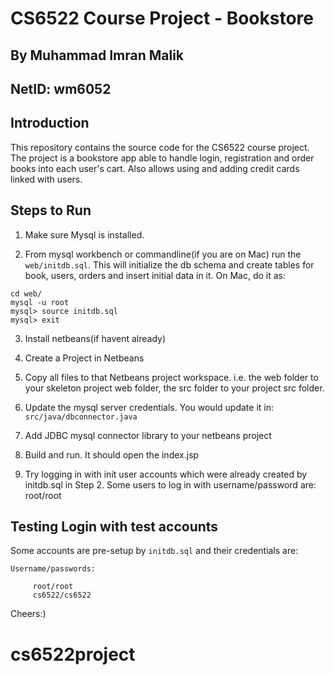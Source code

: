 # CS6522 Course Project - Bookstore

## By Muhammad Imran Malik
## NetID: wm6052

## Introduction 

This repository contains the source code for the CS6522 course project. The project is a bookstore app able to handle login,
registration and order books into each user's cart. Also allows using and adding credit cards linked with users.
  

## Steps to Run


1. Make sure Mysql is installed.

2. From mysql workbench or commandline(if you are on Mac) run the `web/initdb.sql`. This will initialize 
the db schema and create tables for book, users, orders and insert initial data in it. 
On Mac, do it as:

```
cd web/
mysql -u root
mysql> source initdb.sql 
mysql> exit
```


3. Install netbeans(if havent already)

4. Create a Project in Netbeans

5. Copy all files to that Netbeans project workspace. i.e. the web folder to your skeleton project web folder, the src folder to your project src folder.

6. Update the mysql server credentials. You would update it in:
`src/java/dbconnector.java`

7. Add JDBC mysql connector library to your netbeans project

8. Build and run. It should open the index.jsp 

9. Try logging in with init user accounts which were already created by initdb.sql in Step 2. 
Some users to log in with username/password are:
root/root

## Testing Login with test accounts

Some accounts are pre-setup by `initdb.sql` and their credentials are:  

```  
Username/passwords:  

	 root/root
	 cs6522/cs6522

```



Cheers:)


# cs6522project
